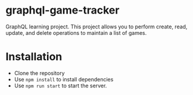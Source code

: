 # graphql-game-tracker

GraphQL learning project.  This project allows you to perform create, read, update, and delete operations to maintain a list of games.

# Installation

* Clone the repository
* Use `npm install` to install dependencies
* Use `npm run start` to start the server.

